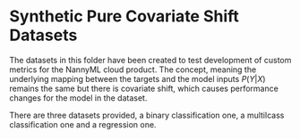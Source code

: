 # Synthetic Pure Covariate Shift Datasets

The datasets in this folder have been created to test development of custom metrics for the NannyML cloud product.
The concept, meaning the underlying mapping between the targets and the model inputs $P(Y|X)$ remains the same but there is
covariate shift, which causes performance changes for the model in the dataset.

There are three datasets provided, a binary classification one, a multilcass classification one and a regression one.
